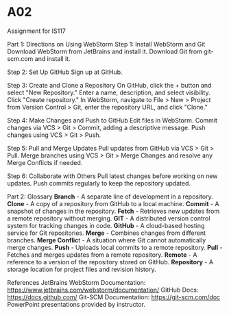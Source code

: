 # A02
Assignment for IS117

Part 1: Directions on Using WebStorm
Step 1: Install WebStorm and Git
  Download WebStorm from JetBrains and install it.
  Download Git from git-scm.com and install it.

Step 2: Set Up GitHub
  Sign up at GitHub.

Step 3: Create and Clone a Repository
  On GitHub, click the + button and select "New Repository."
  Enter a name, description, and select visibility.
  Click "Create repository."
  In WebStorm, navigate to File > New > Project from Version Control > Git, enter the   repository URL, and click "Clone."

Step 4: Make Changes and Push to GitHub
  Edit files in WebStorm.
  Commit changes via VCS > Git > Commit, adding a descriptive message.
  Push changes using VCS > Git > Push.
  
Step 5: Pull and Merge Updates
  Pull updates from GitHub via VCS > Git > Pull.
  Merge branches using VCS > Git > Merge Changes and resolve any Merge Conflicts if needed.

Step 6: Collaborate with Others
  Pull latest changes before working on new updates.
  Push commits regularly to keep the repository updated.

Part 2: Glossary
  **Branch** - A separate line of development in a repository.
  **Clone** - A copy of a repository from GitHub to a local machine.
  **Commit** - A snapshot of changes in the repository.
  **Fetch** - Retrieves new updates from a remote repository without merging.
  **GIT** - A distributed version control system for tracking changes in code.
  **GitHub** - A cloud-based hosting service for Git repositories.
  **Merge** - Combines changes from different branches.
  **Merge Conflic**t - A situation where Git cannot automatically merge changes.
  **Push** - Uploads local commits to a remote repository.
  **Pull** - Fetches and merges updates from a remote repository.
  **Remote** - A reference to a version of the repository stored on GitHub.
  **Repository** - A storage location for project files and revision history.

  References
  JetBrains WebStorm Documentation: https://www.jetbrains.com/webstorm/documentation/
  GitHub Docs: https://docs.github.com/
  Git-SCM Documentation: https://git-scm.com/doc
  PowerPoint presentations provided by instructor.

